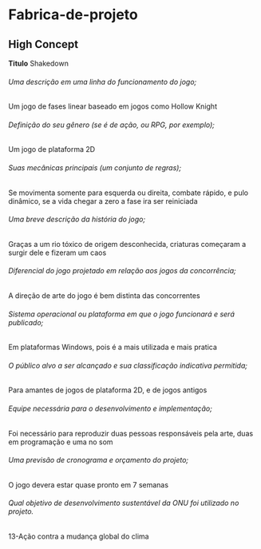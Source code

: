# Fabrica-de-projeto
## High Concept
**Titulo**
Shakedown 
###### Uma descrição em uma linha do funcionamento do jogo;
Um jogo de fases linear baseado em jogos como Hollow Knight 
###### Definição do seu gênero (se é de ação, ou RPG, por exemplo);
Um jogo de plataforma 2D
###### Suas mecânicas principais (um conjunto de regras);
Se movimenta somente para esquerda ou direita, combate rápido, e pulo dinâmico, se a vida chegar a zero a fase ira ser reiniciada  
###### Uma breve descrição da história do jogo;
Graças a um rio tóxico de origem desconhecida, criaturas começaram a surgir dele e fizeram um caos
###### Diferencial do jogo projetado em relação aos jogos da concorrência;
A direção de arte do jogo é bem distinta das concorrentes
###### Sistema operacional ou plataforma em que o jogo funcionará e será publicado;
Em plataformas Windows, pois é a mais utilizada e mais pratica
###### O público alvo a ser alcançado e sua classificação indicativa permitida;
Para amantes de jogos de plataforma 2D, e de jogos antigos 
###### Equipe necessária para o desenvolvimento e implementação;
Foi necessário para reproduzir duas pessoas responsáveis pela arte, duas em programação e uma no som    
###### Uma previsão de cronograma e orçamento do projeto;
O jogo devera estar quase pronto em 7 semanas 
###### Qual objetivo de desenvolvimento sustentável da ONU foi utilizado no projeto.
13-Ação contra a mudança global do clima
